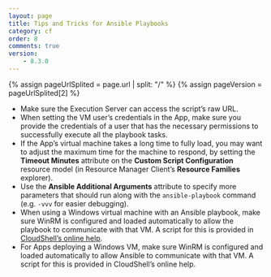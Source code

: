 ```yaml
---
layout: page
title: Tips and Tricks for Ansible Playbooks
category: cf
order: 8
comments: true
version:
    - 8.3.0
---
```


{% assign pageUrlSplited = page.url | split: "/" %}
{% assign pageVersion = pageUrlSplited[2] %}

* Make sure the Execution Server can access the script’s raw URL.
* When setting the VM user’s credentials in the App, make sure you provide the credentials of a user that has the necessary permissions to successfully execute all the playbook tasks.
* If the App’s virtual machine takes a long time to fully load, you may want to adjust the maximum time for the machine to respond, by setting the **Timeout Minutes** attribute on the **Custom Script Configuration** resource model (in Resource Manager Client’s **Resource Families** explorer).
* Use the **Ansible Additional Arguments** attribute to specify more parameters that should run along with the `ansible-playbook` command (e.g. `-vvv` for easier debugging).
* When using a Windows virtual machine with an Ansible playbook, make sure WinRM is configured and loaded automatically to allow the playbook to communicate with that VM. A script for this is provided in [CloudShell’s online help](http://help.quali.com/Online%20Help/8.2.0.3290/Portal/Content/Admn/Cnfg-WinRM-for-Ansible.htm?Highlight=winrm). 
* For Apps deploying a Windows VM, make sure WinRM is configured and loaded automatically to allow Ansible to communicate with that VM. A script for this is provided in CloudShell’s online help.
